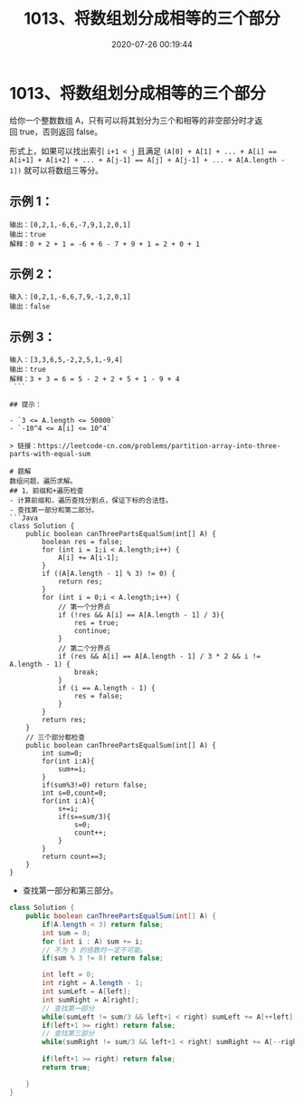 ﻿---
title: 1013、将数组划分成相等的三个部分
categories:
- leetcode
tags:
  - null
date: 2020-07-26 00:19:44
---

# 1013、将数组划分成相等的三个部分
给你一个整数数组 A，只有可以将其划分为三个和相等的非空部分时才返回 true，否则返回 false。

形式上，如果可以找出索引 `i+1 < j` 且满足 `(A[0] + A[1] + ... + A[i] == A[i+1] + A[i+2] + ... + A[j-1] == A[j] + A[j-1] + ... + A[A.length - 1])` 就可以将数组三等分。

## 示例 1：
```
输出：[0,2,1,-6,6,-7,9,1,2,0,1]
输出：true
解释：0 + 2 + 1 = -6 + 6 - 7 + 9 + 1 = 2 + 0 + 1
```
## 示例 2：
```
输入：[0,2,1,-6,6,7,9,-1,2,0,1]
输出：false
```
## 示例 3：
```
输入：[3,3,6,5,-2,2,5,1,-9,4]
输出：true
解释：3 + 3 = 6 = 5 - 2 + 2 + 5 + 1 - 9 + 4
 ```

## 提示：

- `3 <= A.length <= 50000`
- `-10^4 <= A[i] <= 10^4`

> 链接：https://leetcode-cn.com/problems/partition-array-into-three-parts-with-equal-sum

# 题解
数组问题，遍历求解。
## 1、前缀和+遍历检查
- 计算前缀和，遍历查找分割点，保证下标的合法性。
- 查找第一部分和第二部分。
```Java
class Solution {
    public boolean canThreePartsEqualSum(int[] A) {
        boolean res = false;
        for (int i = 1;i < A.length;i++) {
            A[i] += A[i-1];
        }
        if ((A[A.length - 1] % 3) != 0) {
            return res;
        }
        for (int i = 0;i < A.length;i++) {
            // 第一个分界点
            if (!res && A[i] == A[A.length - 1] / 3){
                res = true;
                continue;
            }
            // 第二个分界点
            if (res && A[i] == A[A.length - 1] / 3 * 2 && i != A.length - 1) {
                break;
            }
            if (i == A.length - 1) {
                res = false;
            }
        }
        return res;
    }
    // 三个部分都检查
    public boolean canThreePartsEqualSum(int[] A) {
        int sum=0;
        for(int i:A){
            sum+=i;
        }
        if(sum%3!=0) return false;
        int s=0,count=0;
        for(int i:A){
            s+=i;
            if(s==sum/3){
                s=0;
                count++;
            }
        }
        return count==3;
    }
}
```
- 查找第一部分和第三部分。
```Java
class Solution {
    public boolean canThreePartsEqualSum(int[] A) {
        if(A.length < 3) return false;
        int sum = 0;
        for (int i : A) sum += i;
        // 不为 3 的倍数时一定不可能。
        if(sum % 3 != 0) return false;

        int left = 0;
        int right = A.length - 1;
        int sumLeft = A[left];
        int sumRight = A[right];
        // 查找第一部分
        while(sumLeft != sum/3 && left+1 < right) sumLeft += A[++left];
        if(left+1 >= right) return false;
        // 查找第三部分
        while(sumRight != sum/3 && left+1 < right) sumRight += A[--right];
        
        if(left+1 >= right) return false;
        return true;

    }
}
```